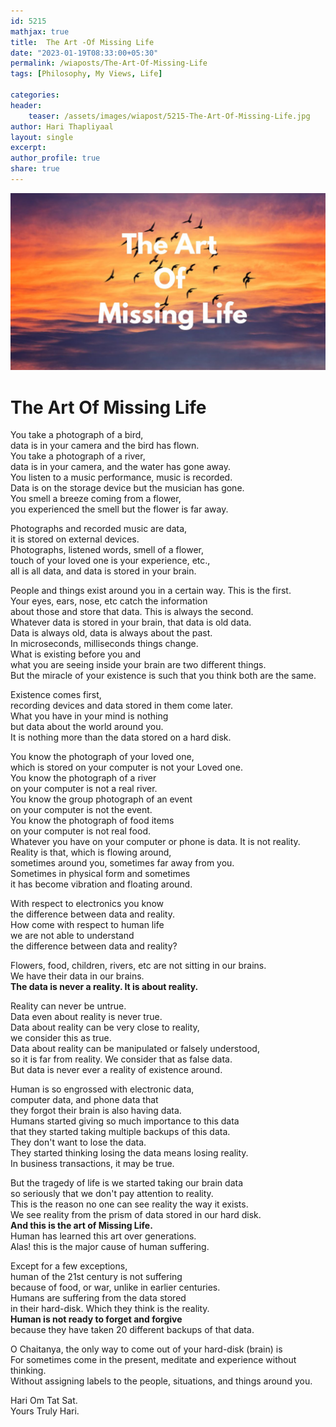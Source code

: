 ```yaml
---                        
id: 5215                        
mathjax: true                        
title:  The Art -Of Missing Life                 
date: "2023-01-19T08:33:00+05:30"                        
permalink: /wiaposts/The-Art-Of-Missing-Life                   
tags: [Philosophy, My Views, Life]                 
                        
categories:                        
header:                        
    teaser: /assets/images/wiapost/5215-The-Art-Of-Missing-Life.jpg                       
author: Hari Thapliyaal                        
layout: single                        
excerpt:                        
author_profile: true                        
share: true                        
---                        
```

                        
![The Logic of Entangled Mind](/assets/images/wiapost/5215-The-Art-Of-Missing-Life.jpg)                             
                           
# The Art Of Missing Life     
    
You take a photograph of a bird,     
data is in your camera and the bird has flown.    
You take a photograph of a river,     
data is in your camera, and the water has gone away.    
You listen to a music performance, music is recorded.     
Data is on the storage device but the musician has gone.    
You smell a breeze coming from a flower,     
you experienced the smell but the flower is far away.    
    
Photographs and recorded music are data,     
it is stored on external devices.    
Photographs, listened words, smell of a flower,     
touch of your loved one is your experience, etc.,     
all is all data, and data is stored in your brain.    
    
People and things exist around you in a certain way. This is the first.    
Your eyes, ears, nose, etc catch the information     
about those and store that data. This is always the second.    
Whatever data is stored in your brain, that data is old data.     
Data is always old, data is always about the past.    
In microseconds, milliseconds things change.     
What is existing before you and     
what you are seeing inside your brain are two different things.     
But the miracle of your existence is such that you think both are the same.    
    
Existence comes first,     
recording devices and data stored in them come later.    
What you have in your mind is nothing     
but data about the world around you.    
It is nothing more than the data stored on a hard disk.    
    
You know the photograph of your loved one,     
which is stored on your computer is not your Loved one.    
You know the photograph of a river     
on your computer is not a real river.    
You know the group photograph of an event     
on your computer is not the event.    
You know the photograph of food items     
on your computer is not real food.    
Whatever you have on your computer or phone is data. It is not reality.    
Reality is that, which is flowing around,     
sometimes around you, sometimes far away from you.    
Sometimes in physical form and sometimes     
it has become vibration and floating around.    
    
With respect to electronics you know     
the difference between data and reality.    
How come with respect to human life     
we are not able to understand     
the difference between data and reality?    
    
Flowers, food, children, rivers, etc are not sitting in our brains.     
We have their data in our brains.    
**The data is never a reality. It is about reality.**    
    
Reality can never be untrue.     
Data even about reality is never true.    
Data about reality can be very close to reality,     
we consider this as true.    
Data about reality can be manipulated or falsely understood,     
so it is far from reality. We consider that as false data.    
But data is never ever a reality of existence around.    
    
Human is so engrossed with electronic data,     
computer data, and phone data that     
they forgot their brain is also having data.    
Humans started giving so much importance to this data     
that they started taking multiple backups of this data.     
They don't want to lose the data.     
They started thinking losing the data means losing reality.    
In business transactions, it may be true.    
    
But the tragedy of life is we started taking our brain data     
so seriously that we don't pay attention to reality.    
This is the reason no one can see reality the way it exists.    
We see reality from the prism of data stored in our hard disk.    
**And this is the art of Missing Life.**    
Human has learned this art over generations.    
Alas! this is the major cause of human suffering.    
    
Except for a few exceptions,     
human of the 21st century is not suffering     
because of food, or war, unlike in earlier centuries.    
Humans are suffering from the data stored     
in their hard-disk. Which they think is the reality.    
**Human is not ready to forget and forgive**     
because they have taken 20 different backups of that data.    
    
O Chaitanya, the only way to come out of your hard-disk (brain) is    
For sometimes come in the present, meditate and experience without thinking.    
Without assigning labels to the people, situations, and things around you.    
    
	
Hari Om Tat Sat.    
Yours Truly Hari.    
    
    
